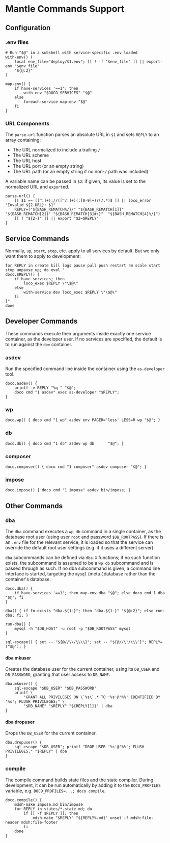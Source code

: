 # Mantle Commands Support

## Configuration

### .env files


```shell
# Run "$@" in a subshell with service-specific .env loaded
with-env() (
    local env_file="deploy/$1.env"; [[ ! -f "$env_file" ]] || export-env "$env_file"
    "${@:2}"
)

map-env() {
    if have-services '==1'; then
        with-env "$DOCO_SERVICES" "$@"
    else
        foreach-service map-env "$@"
    fi
}
```

### URL Components

The `parse-url` function parses an absolute URL in `$1` and sets `REPLY` to an array containing:

* The URL normalized to include a trailing `/`
* The URL scheme
* The URL host
* The URL port (or an empty string)
* The URL path (or an empty string if no non-`/` path was included)

A variable name can be passed in `$2`: if given, its value is set to the normalized URL and `export`ed.

```shell
parse-url() {
    [[ $1 =~ ([^:]+)://([^/:]+)(:[0-9]+)?(/.*)$ ]] || loco_error "Invalid ${2-URL}: $1"
    REPLY=("${BASH_REMATCH%/}/" "${BASH_REMATCH[1]}" "${BASH_REMATCH[2]}" "${BASH_REMATCH[3]#:}"  "${BASH_REMATCH[4]%/}")
    [[ ! "${2-}" ]] || export "$2=$REPLY"
}

```

## Service Commands

Normally, `up`, `start`, `stop`, etc. apply to all services by default.  But we only want them to apply to development:

```shell
for REPLY in create kill logs pause pull push restart rm scale start stop unpause up; do eval "
doco.$REPLY() {
    if have-services; then
        loco_exec $REPLY \"\$@\"
    else
        with-service dev loco_exec $REPLY \"\$@\"
    fi
}"
done
```

## Developer Commands

These commands execute their arguments inside exactly one service container, as the developer user.  If no services are specified, the default is to run against the `dev` container.

### asdev

Run the specified command line inside the container using the `as-developer` tool.

```shell
doco.asdev() {
    printf -v REPLY "%q " "$@";
    doco cmd "1 asdev" exec as-developer "$REPLY";
}
```

### wp

```shell
doco.wp() { doco cmd "1 wp" asdev env PAGER='less' LESS=R wp "$@"; }
```

### db

```shell
doco.db() { doco cmd "1 db" asdev wp db      "$@"; }
```

### composer

```shell
doco.composer() { doco cmd "1 composer" asdev composer "$@"; }
```

### impose

```shell
doco.impose() { doco cmd "1 impose" asdev bin/impose; }
```

## Other Commands

### dba

The `dba` command executes a `wp db` command in a single container, as the database root user (using user `root` and password `$DB_ROOTPASS`).  If there is an `.env` file for the relevant service, it is loaded so that the service can override the default root user settings (e.g. if it uses a different server).

`dba` subcommands can be defined via `dba.X` functions; if no such function exists, the subcommand is assumed to be a `wp db` subcommand and is passed through as such.  If no dba subcommand is given, a command line interface is started, targeting the `mysql` (meta-)database rather than the container's database.

```shell
doco.dba() {
    if have-services '==1'; then map-env dba "$@"; else doco cmd 1 dba "$@"; fi
}

dba() { if fn-exists "dba.${1-}"; then "dba.${1-}" "${@:2}"; else run-dba; fi; }

run-dba() {
    mysql -h "$DB_HOST" -u root -p "$DB_ROOTPASS" mysql
}

sql-escape() { set -- "${@//\\/\\\\}"; set -- "${@//\'/\\\'}"; REPLY=("$@"); }
```

#### dba mkuser

Creates the database user for the current container, using its `DB_USER` and `DB_PASSWORD`, granting that user access to `DB_NAME`.

```shell
dba.mkuser() {
    sql-escape "$DB_USER" "$DB_PASSWORD"
    printf \
        "GRANT ALL PRIVILEGES ON \`%s\`.* TO '%s'@'%%' IDENTIFIED BY '%s'; FLUSH PRIVILEGES;" \
        "$DB_NAME" "$REPLY" "${REPLY[1]}" | dba
}
```

#### dba dropuser

Drops the `DB_USER` for the current container.

```shell
dba.dropuser() {
    sql-escape "$DB_USER"; printf "DROP USER '%s'@'%%'; FLUSH PRIVILEGES;" "$REPLY" | dba
}
```

### compile

The compile command builds state files and the state compiler.  During development, it can be run automatically by adding it to the `DOCO_PROFILES` variable, e.g. `DOCO_PROFILES=...; doco compile`.

```shell
doco.compile() {
    mdsh-make impose.md bin/impose
    for REPLY in states/*.state.md; do
        if [[ -f $REPLY ]]; then
            mdsh-make "$REPLY" "${REPLY%.md}" unset -f mdsh:file-header mdsh:file-footer
        fi
    done
}
```

